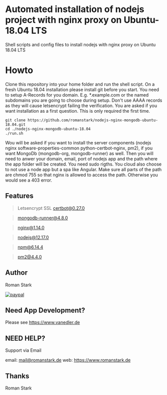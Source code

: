 # Automated installation of nodejs project with nginx proxy on Ubuntu-18.04 LTS

Shell scripts and config files to install nodejs with nginx proxy on Ubuntu 18.04 LTS

# Howto

Clone this repository into your home folder and run the shell script.
On a fresh Ubuntu 18.04 installation please install git before you start.
You need to setup A-Records for you domain. E.g. \*.example.com or the named subdomains you are going to choose during setup. Don't use AAAA records as they will cause letsencrypt failing the verification. You are asked if you want installation as a first question. This is only required the first time.

```
git clone https://github.com/romanstark/nodejs-nginx-mongodb-ubuntu-18.04.git
cd ./nodejs-nginx-mongodb-ubuntu-18.04
./run.sh
```

Wou will be asked if you want to install the server components (nodejs nginx software-properties-common python-certbot-nginx, pm2), if you want MongoDb (mongodb-org, mongodb-runner) as well. Then you will need to anwer your domain, email, port of nodejs app and the path where the app folder will be created. You need sudo rigths. You cloud also choose to not use a node app but a spa like Angular. Make sure all parts of the path are chmod 755 so that nginx is allowed to access the path. Otherwise you would see a 403 error.

## Features

> Letsencrypt SSL certbot@0.27.0

> mongodb-runner@4.8.0

> nginx@1.14.0

> nodejs@12.17.0

> npm@6.14.4

> pm2@4.4.0

## Author

Roman Stark

[![paypal](https://www.paypalobjects.com/en_US/i/btn/btn_donateCC_LG.gif)](https://paypal.me/romanstark)

## Need App Development?

Please see https://www.vanedler.de

## NEED HELP?

Support via Email

email: mail@romanstark.de
web: https://www.romanstark.de

## Thanks

Roman Stark